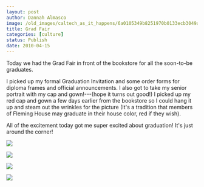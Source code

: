 ```yaml
---
layout: post
author: Dannah Almasco
image: /old_images/caltech_as_it_happens/6a0105349b8251970b0133ecb3049a970b.jpg
title: Grad Fair
categories: [culture]
status: Publish
date: 2010-04-15
---
```


Today we had the Grad Fair in front of the bookstore for all the soon-to-be graduates.

I picked up my formal Graduation Invitation and some order forms for diploma frames and official announcements. I also got to take my senior portrait with my cap and gown!---(hope it turns out good!) I picked up my red cap and gown a few days earlier from the bookstore so I could hang it up and steam out the wrinkles for the picture (It's a tradition that members of Fleming House may graduate in their house color, red if they wish).

All of the excitement today got me super excited about graduation! It's just around the corner!


![](/old_images/caltech_as_it_happens/6a0105349b8251970b0133ecb30634970b.jpg)

![](/old_images/caltech_as_it_happens/6a0105349b8251970b01347fe2e39a970c.jpg)

![](/old_images/caltech_as_it_happens/6a0105349b8251970b0133ecb30764970b.jpg)

![](/old_images/caltech_as_it_happens/6a0105349b8251970b01347fe2e660970c.jpg)
